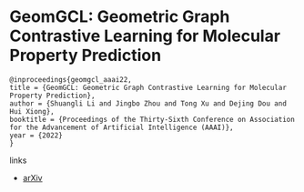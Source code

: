 # GeomGCL: Geometric Graph Contrastive Learning for Molecular Property Prediction

```
@inproceedings{geomgcl_aaai22,
title = {GeomGCL: Geometric Graph Contrastive Learning for Molecular Property Prediction},
author = {Shuangli Li and Jingbo Zhou and Tong Xu and Dejing Dou and Hui Xiong},
booktitle = {Proceedings of the Thirty-Sixth Conference on Association for the Advancement of Artificial Intelligence (AAAI)},
year = {2022}
}
```

links
- [arXiv](https://arxiv.org/abs/2109.11730)
